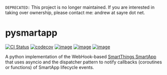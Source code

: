 `DEPRECATED:` This project is no longer maintained. If you are interested in taking over ownership, please contact me: andrew at sayre dot net.

# pysmartapp
[![CI Status](https://github.com/andrewsayre/pysmartapp/workflows/CI/badge.svg)](https://github.com/andrewsayre/pysmartapp/actions)
[![codecov](https://codecov.io/gh/andrewsayre/pysmartapp/branch/master/graph/badge.svg?token=VKPQ25JRAY)](https://codecov.io/gh/andrewsayre/pysmartapp)
[![image](https://img.shields.io/pypi/v/pysmartapp.svg)](https://pypi.org/project/pysmartapp/)
[![image](https://img.shields.io/pypi/pyversions/pysmartapp.svg)](https://pypi.org/project/pysmartapp/)
[![image](https://img.shields.io/pypi/l/pysmartapp.svg)](https://pypi.org/project/pysmartapp/)

A python implementation of the WebHook-based [SmartThings SmartApp](https://smartthings.developer.samsung.com/develop/guides/smartapps/basics.html) that uses asyncio and the dispatcher pattern to notify callbacks (coroutines or functions) of SmartApp lifecycle events.
